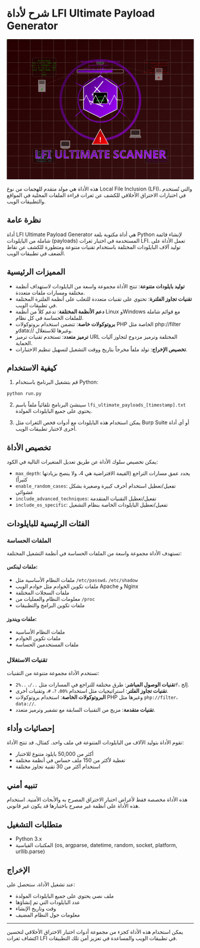 # شرح لأداة LFI Ultimate Payload Generator

![logo](./image/logo.svg)

هذه الأداة هي مولد متقدم للهجمات من نوع Local File Inclusion (LFI)، والتي تُستخدم في اختبارات الاختراق الأخلاقي للكشف عن ثغرات قراءة الملفات المحلية في المواقع والتطبيقات الويب.

## نظرة عامة

أداة LFI Ultimate Payload Generator هي أداة مكتوبة بلغة Python لإنشاء قائمة شاملة من البايلودات (payloads) المستخدمة في اختبار ثغرات LFI. تعمل الأداة على توليد آلاف البايلودات المختلفة باستخدام تقنيات متنوعة ومتطورة للكشف عن نقاط الضعف في تطبيقات الويب.

## المميزات الرئيسية

- **توليد بايلودات متنوعة**: تنتج الأداة مجموعة واسعة من البايلودات لاستهداف أنظمة مختلفة ومسارات ملفات متعددة.
- **تقنيات تجاوز الفلترة**: تحتوي على تقنيات متعددة للتغلب على أنظمة الفلترة المختلفة في تطبيقات الويب.
- **دعم الأنظمة المختلفة**: تدعم كلاً من أنظمة Linux وWindows مع قوائم شاملة للملفات الحساسة في كل نظام.
- **بروتوكولات خاصة**: تتضمن استخدام بروتوكولات PHP الخاصة مثل php://filter وdata:// وغيرها للاستغلال.
- **ترميز متعدد**: تستخدم تقنيات ترميز URL المختلفة وترميز مزدوج لتجاوز آليات الحماية.
- **تخصيص الإخراج**: تولد ملفاً مخرجاً بتاريخ ووقت التشغيل لتسهيل تنظيم الاختبارات.

## كيفية الاستخدام

1. قم بتشغيل البرنامج باستخدام Python:
```
python run.py
```

2. سينشئ البرنامج تلقائياً ملفاً باسم `lfi_ultimate_payloads_[timestamp].txt` يحتوي على جميع البايلودات المولدة.

3. يمكن استخدام هذه البايلودات مع أدوات فحص الثغرات مثل Burp Suite أو أي أداة أخرى لاختبار تطبيقات الويب.

## تخصيص الأداة

يمكن تخصيص سلوك الأداة عن طريق تعديل المتغيرات التالية في الكود:

- `max_depth`: يحدد عمق مسارات التراجع (القيمة الافتراضية هي 4، ولا ينصح بزيادتها كثيراً)
- `enable_random_cases`: تفعيل/تعطيل استخدام أحرف كبيرة وصغيرة بشكل عشوائي
- `include_advanced_techniques`: تفعيل/تعطيل التقنيات المتقدمة
- `include_os_specific`: تفعيل/تعطيل البايلودات الخاصة بنظام التشغيل

## الفئات الرئيسية للبايلودات

### الملفات الحساسة
تستهدف الأداة مجموعة واسعة من الملفات الحساسة في أنظمة التشغيل المختلفة:

#### ملفات لينكس:
- ملفات النظام الأساسية مثل `/etc/passwd`، `/etc/shadow`
- ملفات تكوين الخوادم مثل خوادم الويب Apache و Nginx
- ملفات السجلات المختلفة
- معلومات النظام والعمليات من `/proc`
- ملفات تكوين البرامج والتطبيقات

#### ملفات ويندوز:
- ملفات النظام الأساسية
- ملفات تكوين الخوادم
- ملفات المستخدمين الحساسة

### تقنيات الاستغلال
تستخدم الأداة مجموعة متنوعة من التقنيات:

- **تقنيات الوصول المباشر**: طرق مختلفة للتراجع في المسارات مثل `../`، `..%2f`، إلخ.
- **تقنيات تجاوز الفلتر**: استراتيجيات مثل استخدام `%00`، `?`، `#`، وتقنيات أخرى.
- **البروتوكولات الخاصة**: استخدام بروتوكولات PHP وغيرها مثل `php://filter`، `data://`.
- **تقنيات متقدمة**: مزيج من التقنيات السابقة مع تشفير وترميز متعدد.

## إحصائيات وأداء

تقوم الأداة بتوليد الآلاف من البايلودات المتنوعة في ملف واحد. كمثال، قد تنتج الأداة:
- أكثر من 50,000 بايلود متنوع للاختبار
- تغطية لأكثر من 150 ملف حساس في أنظمة مختلفة
- استخدام أكثر من 30 تقنية تجاوز مختلفة

## تنبيه أمني

هذه الأداة مخصصة فقط لأغراض اختبار الاختراق المصرح به والأبحاث الأمنية. استخدام هذه الأداة على أنظمة غير مصرح باختبارها قد يكون غير قانوني.

## متطلبات التشغيل

- Python 3.x
- المكتبات القياسية (os, argparse, datetime, random, socket, platform, urllib.parse)

## الإخراج

عند تشغيل الأداة، ستحصل على:
- ملف نصي يحتوي على جميع البايلودات المولدة
- عدد البايلودات التي تم إنشاؤها
- وقت وتاريخ الإنشاء
- معلومات حول النظام المضيف

---

يمكن استخدام هذه الأداة كجزء من مجموعة أدوات اختبار الاختراق الأخلاقي لتحسين اكتشاف ثغرات LFI في تطبيقات الويب والمساعدة في تعزيز أمن تلك التطبيقات.
